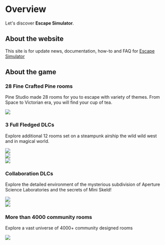 # Overview

Let's discover **Escape Simulator**.

## About the website

This site is for update news, documentation, how-to and FAQ for [Escape Simulator](https://store.steampowered.com/app/1435790/Escape_Simulator/)

## About the game

### 28 Fine Crafted Pine rooms

Pine Studio made 28 rooms for you to escape with variety of themes.
From Space to Victorian era, you will find your cup of tea.
<div className="article-card article-card-big">
    <a href="https://store.steampowered.com/app/1435790/Escape_Simulator&utm_campaign=ESDocs">
        <img src={require('./img/ES_compilation_screen.png').default}/>
    </a>
</div>

### 3 Full Fledged DLCs

Explore additional 12 rooms set on a steampunk airship the wild wild west and in magical world.
<div className="article-card article-card-big" style={{float:'left'}}>
    <a href="https://store.steampowered.com/app/1942100/Escape_Simulator_Steampunk_DLC&utm_campaign=ESDocs">
        <img src={require('./img/bannerDlc1.png').default}/>
    </a>
</div>

<div className="article-card article-card-big" style={{float:'left'}}>
    <a href="https://store.steampowered.com/app/2175260/Escape_Simulator_Wild_West_DLC&utm_campaign=ESDocs">
        <img src={require('./img/bannerDlc2.png').default}/>
    </a>
</div>

<div className="article-card article-card-big" style={{float:'left'}}>
    <a href="https://store.steampowered.com/app/2419810/Escape_Simulator_Magic_DLC/&utm_campaign=ESDocs">
        <img src={require('./img/bannerDlc2.png').default}/>
    </a>
</div>
<div style={{clear:'left'}}/>

### Collaboration DLCs
Explore the detailed environment of the mysterious subdivision of Aperture Science Laboratories and the secrets of Mini Skeld!
<div className="article-card article-card-big" style={{float:'left'}}>
    <a href="https://store.steampowered.com/app/2000170/Escape_Simulator_Portal_Escape_Chamber&utm_campaign=ESDocs">
        <img src={require('./img/bannerPortal.png').default}/>
    </a>
</div>
<div className="article-card article-card-big" style={{float:'left'}}>
    <a href="https://store.steampowered.com/app/2644870/Escape_Simulator_Among_Us_DLC/&utm_campaign=ESDocs">
        <img src={require('./img/bannerPortal.png').default}/>
    </a>
</div>
<div style={{clear:'left'}}/>

### More than 4000 community rooms

Explore a vast universe of 4000+ community designed rooms
<div className="article-card article-card-big">
    <a href="https://steamcommunity.com/app/1435790/workshop">
        <img src={require('./img/ES_Community-Made_rooms.png').default}/>
    </a>
</div>